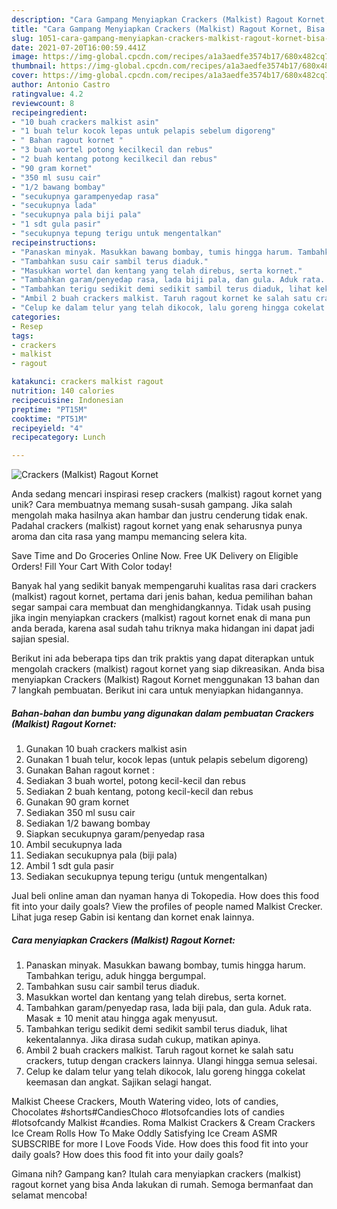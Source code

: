```yaml
---
description: "Cara Gampang Menyiapkan Crackers (Malkist) Ragout Kornet, Bisa Manjain Lidah"
title: "Cara Gampang Menyiapkan Crackers (Malkist) Ragout Kornet, Bisa Manjain Lidah"
slug: 1051-cara-gampang-menyiapkan-crackers-malkist-ragout-kornet-bisa-manjain-lidah
date: 2021-07-20T16:00:59.441Z
image: https://img-global.cpcdn.com/recipes/a1a3aedfe3574b17/680x482cq70/crackers-malkist-ragout-kornet-foto-resep-utama.jpg
thumbnail: https://img-global.cpcdn.com/recipes/a1a3aedfe3574b17/680x482cq70/crackers-malkist-ragout-kornet-foto-resep-utama.jpg
cover: https://img-global.cpcdn.com/recipes/a1a3aedfe3574b17/680x482cq70/crackers-malkist-ragout-kornet-foto-resep-utama.jpg
author: Antonio Castro
ratingvalue: 4.2
reviewcount: 8
recipeingredient:
- "10 buah crackers malkist asin"
- "1 buah telur kocok lepas untuk pelapis sebelum digoreng"
- " Bahan ragout kornet "
- "3 buah wortel potong kecilkecil dan rebus"
- "2 buah kentang potong kecilkecil dan rebus"
- "90 gram kornet"
- "350 ml susu cair"
- "1/2 bawang bombay"
- "secukupnya garampenyedap rasa"
- "secukupnya lada"
- "secukupnya pala biji pala"
- "1 sdt gula pasir"
- "secukupnya tepung terigu untuk mengentalkan"
recipeinstructions:
- "Panaskan minyak. Masukkan bawang bombay, tumis hingga harum. Tambahkan terigu, aduk hingga bergumpal."
- "Tambahkan susu cair sambil terus diaduk."
- "Masukkan wortel dan kentang yang telah direbus, serta kornet."
- "Tambahkan garam/penyedap rasa, lada biji pala, dan gula. Aduk rata. Masak ± 10 menit atau hingga agak menyusut."
- "Tambahkan terigu sedikit demi sedikit sambil terus diaduk, lihat kekentalannya. Jika dirasa sudah cukup, matikan apinya."
- "Ambil 2 buah crackers malkist. Taruh ragout kornet ke salah satu crackers, tutup dengan crackers lainnya. Ulangi hingga semua selesai."
- "Celup ke dalam telur yang telah dikocok, lalu goreng hingga cokelat keemasan dan angkat. Sajikan selagi hangat."
categories:
- Resep
tags:
- crackers
- malkist
- ragout

katakunci: crackers malkist ragout 
nutrition: 140 calories
recipecuisine: Indonesian
preptime: "PT15M"
cooktime: "PT51M"
recipeyield: "4"
recipecategory: Lunch

---
```



![Crackers (Malkist) Ragout Kornet](https://img-global.cpcdn.com/recipes/a1a3aedfe3574b17/680x482cq70/crackers-malkist-ragout-kornet-foto-resep-utama.jpg)

Anda sedang mencari inspirasi resep crackers (malkist) ragout kornet yang unik? Cara membuatnya memang susah-susah gampang. Jika salah mengolah maka hasilnya akan hambar dan justru cenderung tidak enak. Padahal crackers (malkist) ragout kornet yang enak seharusnya punya aroma dan cita rasa yang mampu memancing selera kita.

Save Time and Do Groceries Online Now. Free UK Delivery on Eligible Orders! Fill Your Cart With Color today!

Banyak hal yang sedikit banyak mempengaruhi kualitas rasa dari crackers (malkist) ragout kornet, pertama dari jenis bahan, kedua pemilihan bahan segar sampai cara membuat dan menghidangkannya. Tidak usah pusing jika ingin menyiapkan crackers (malkist) ragout kornet enak di mana pun anda berada, karena asal sudah tahu triknya maka hidangan ini dapat jadi sajian spesial.


Berikut ini ada beberapa tips dan trik praktis yang dapat diterapkan untuk mengolah crackers (malkist) ragout kornet yang siap dikreasikan. Anda bisa menyiapkan Crackers (Malkist) Ragout Kornet menggunakan 13 bahan dan 7 langkah pembuatan. Berikut ini cara untuk menyiapkan hidangannya.

<!--inarticleads1-->

##### Bahan-bahan dan bumbu yang digunakan dalam pembuatan Crackers (Malkist) Ragout Kornet:

1. Gunakan 10 buah crackers malkist asin
1. Gunakan 1 buah telur, kocok lepas (untuk pelapis sebelum digoreng)
1. Gunakan  Bahan ragout kornet :
1. Sediakan 3 buah wortel, potong kecil-kecil dan rebus
1. Sediakan 2 buah kentang, potong kecil-kecil dan rebus
1. Gunakan 90 gram kornet
1. Sediakan 350 ml susu cair
1. Sediakan 1/2 bawang bombay
1. Siapkan secukupnya garam/penyedap rasa
1. Ambil secukupnya lada
1. Sediakan secukupnya pala (biji pala)
1. Ambil 1 sdt gula pasir
1. Sediakan secukupnya tepung terigu (untuk mengentalkan)


Jual beli online aman dan nyaman hanya di Tokopedia. How does this food fit into your daily goals? View the profiles of people named Malkist Crecker. Lihat juga resep Gabin isi kentang dan kornet enak lainnya. 

<!--inarticleads2-->

##### Cara menyiapkan Crackers (Malkist) Ragout Kornet:

1. Panaskan minyak. Masukkan bawang bombay, tumis hingga harum. Tambahkan terigu, aduk hingga bergumpal.
1. Tambahkan susu cair sambil terus diaduk.
1. Masukkan wortel dan kentang yang telah direbus, serta kornet.
1. Tambahkan garam/penyedap rasa, lada biji pala, dan gula. Aduk rata. Masak ± 10 menit atau hingga agak menyusut.
1. Tambahkan terigu sedikit demi sedikit sambil terus diaduk, lihat kekentalannya. Jika dirasa sudah cukup, matikan apinya.
1. Ambil 2 buah crackers malkist. Taruh ragout kornet ke salah satu crackers, tutup dengan crackers lainnya. Ulangi hingga semua selesai.
1. Celup ke dalam telur yang telah dikocok, lalu goreng hingga cokelat keemasan dan angkat. Sajikan selagi hangat.


Malkist Cheese Crackers, Mouth Watering video, lots of candies, Chocolates #shorts#CandiesChoco #lotsofcandies lots of candies #lotsofcandy Malkist #candies. Roma Malkist Crackers &amp; Cream Crackers Ice Cream Rolls How To Make Oddly Satisfying Ice Cream ASMR SUBSCRIBE for more I Love Foods Vide. How does this food fit into your daily goals? How does this food fit into your daily goals? 

Gimana nih? Gampang kan? Itulah cara menyiapkan crackers (malkist) ragout kornet yang bisa Anda lakukan di rumah. Semoga bermanfaat dan selamat mencoba!
